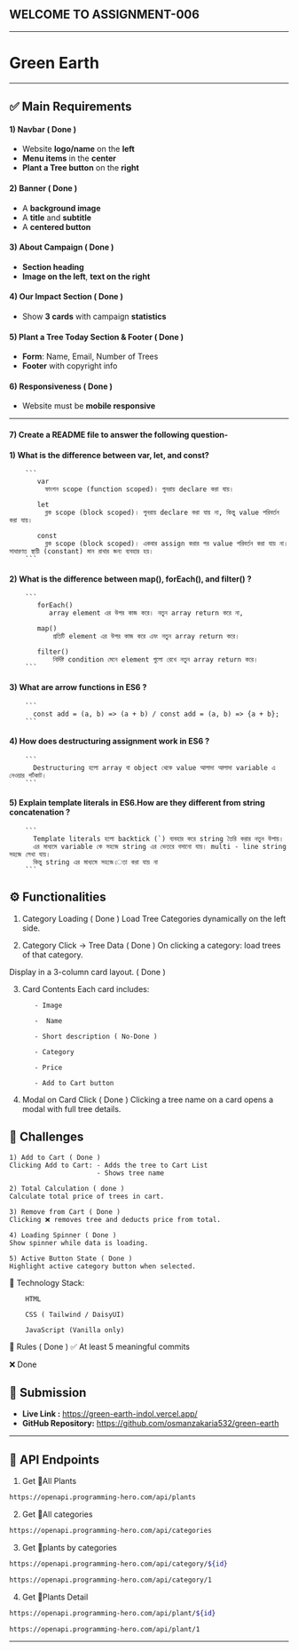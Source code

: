 ## WELCOME TO ASSIGNMENT-006

---

# Green Earth

---

## ✅ Main Requirements

#### 1) Navbar ( Done )

- Website **logo/name** on the **left**
- **Menu items** in the **center**
- **Plant a Tree button** on the **right**

#### 2) Banner ( Done )

- A **background image**
- A **title** and **subtitle**
- A **centered button**

#### 3) About Campaign ( Done )

- **Section heading**
- **Image on the left**, **text on the right**

#### 4) Our Impact Section ( Done )

- Show **3 cards** with campaign **statistics**

#### 5) Plant a Tree Today Section & Footer ( Done )

- **Form**: Name, Email, Number of Trees
- **Footer** with copyright info

#### 6) Responsiveness ( Done )

- Website must be **mobile responsive**

---

#### 7) Create a README file to answer the following question-

#### 1) What is the difference between var, let, and const?

        ```
           var
             ফাংশন scope (function scoped)। পুনরায় declare করা যায়।

           let
             ব্লক scope (block scoped)। পুনরায় declare করা যায় না, কিন্তু value পরিবর্তন করা যায়।

           const
             ব্লক scope (block scoped)। একবার assign করার পর value পরিবর্তন করা যায় না। সাধারণত স্থায়ী (constant) মান রাখার জন্য ব্যবহার হয়।
        ```

#### 2) What is the difference between map(), forEach(), and filter() ?

        ```
           forEach()
              array element এর উপর কাজ করে। নতুন array return করে না,

           map()
               প্রতিটি element এর উপর কাজ করে এবং নতুন array return করে।

           filter()
               নির্দিষ্ট condition মেনে element গুলো রেখে নতুন array return করে।
        ```

#### 3) What are arrow functions in ES6 ?

        ```
          const add = (a, b) => (a + b) / const add = (a, b) => {a + b};
        ```

#### 4) How does destructuring assignment work in ES6 ?

        ```
          Destructuring হলো array বা object থেকে value আলাদা আলাদা variable এ নেওয়ার শর্টকাট।
        ```

#### 5) Explain template literals in ES6.How are they different from string concatenation ?

        ```
          Template literals হলো backtick (`) ব্যবহার করে string তৈরি করার নতুন উপায়।
          এর মাধ্যমে variable কে সহজে string এর ভেতরে বসানো যায়। multi - line string সহজে লেখা যায়।
          কিন্তু string এর মাধ্যমে সহজে েতা করা যায় না
        ```

## ⚙️ Functionalities

1. Category Loading ( Done )
   Load Tree Categories dynamically on the left side.

2. Category Click → Tree Data ( Done )
   On clicking a category: load trees of that category.

Display in a 3-column card layout. ( Done )

3.  Card Contents
    Each card includes:

           - Image

           -  Name

           - Short description ( No-Done )

           - Category

           - Price

           - Add to Cart button

4.  Modal on Card Click ( Done )
    Clicking a tree name on a card opens a modal with full tree details.

## 🧪 Challenges

    1) Add to Cart ( Done )
    Clicking Add to Cart: - Adds the tree to Cart List
                          - Shows tree name

    2) Total Calculation ( done )
    Calculate total price of trees in cart.

    3) Remove from Cart ( Done )
    Clicking ❌ removes tree and deducts price from total.

    4) Loading Spinner ( Done )
    Show spinner while data is loading.

    5) Active Button State ( Done )
    Highlight active category button when selected.

🧰 Technology Stack:

        HTML

        CSS ( Tailwind / DaisyUI)

        JavaScript (Vanilla only)

📌 Rules ( Done )
✅ At least 5 meaningful commits

❌ Done

## 🔗 Submission

- **Live Link :** https://green-earth-indol.vercel.app/
- **GitHub Repository:** https://github.com/osmanzakaria532/green-earth

---


## 🌴 API Endpoints

1. Get 🌴All Plants

```bash
https://openapi.programming-hero.com/api/plants
```

2. Get 🌴All categories <br/>

```bash
https://openapi.programming-hero.com/api/categories
```

3. Get 🌴plants by categories <br/>

```bash
https://openapi.programming-hero.com/api/category/${id}
```

```bash
https://openapi.programming-hero.com/api/category/1
```

4. Get 🌴Plants Detail <br/>

```bash
https://openapi.programming-hero.com/api/plant/${id}
```

```bash
https://openapi.programming-hero.com/api/plant/1
```

---